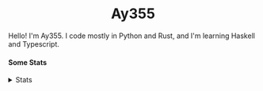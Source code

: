 <h1 align="center"><b>Ay355</b></h1>


Hello! I'm Ay355. I code mostly in Python and Rust, and I'm learning Haskell and Typescript.


#### Some Stats


<details>
<summary>Stats</summary>
<br>
 
<a href="https://github.com/Ay-355">
 <img align="center" src="https://github-readme-stats.vercel.app/api?username=Ay-355&theme=tokyonight&show_icons=true&count_private=true&hide_border=true" />
</a><a href="https://github.com/Ay-355">
  <img align="center" src="https://github-readme-stats.vercel.app/api/top-langs/?username=Ay-355&hide=toml,yaml,cmake&layout=compact&langs_count=8&theme=tokyonight&hide_border=true" />
</a>

 
&nbsp; <!-- Space character to put some space between the different stat types. -->

 
<!--START_SECTION:waka-->
![Code Time](http://img.shields.io/badge/Code%20Time-270%20hrs%2025%20mins-blue)

**🐱 My GitHub Data** 

> 🏆 0 Contributions in the Year 2023
 > 
> 📦 1.4 kB Used in GitHub's Storage 
 > 
> 🚫 Not Opted to Hire
 > 
> 📜 11 Public Repositories 
 > 
> 🔑 3 Private Repositories  
 > 
**I'm a Night 🦉** 

```text
🌞 Morning       18 commits       ██░░░░░░░░░░░░░░░░░░░░░░░   09.68 % 
🌆 Daytime       73 commits       █████████░░░░░░░░░░░░░░░░   39.25 % 
🌃 Evening       91 commits       ████████████░░░░░░░░░░░░░   48.92 % 
🌙 Night          4 commits       ░░░░░░░░░░░░░░░░░░░░░░░░░   02.15 % 

```
📅 **I'm Most Productive on Monday** 

```text
Monday          32 commits       ████░░░░░░░░░░░░░░░░░░░░░   17.20 % 
Tuesday         30 commits       ████░░░░░░░░░░░░░░░░░░░░░   16.13 % 
Wednesday       30 commits       ████░░░░░░░░░░░░░░░░░░░░░   16.13 % 
Thursday        22 commits       ███░░░░░░░░░░░░░░░░░░░░░░   11.83 % 
Friday          21 commits       ██░░░░░░░░░░░░░░░░░░░░░░░   11.29 % 
Saturday        30 commits       ████░░░░░░░░░░░░░░░░░░░░░   16.13 % 
Sunday          21 commits       ██░░░░░░░░░░░░░░░░░░░░░░░   11.29 % 

```


📊 **This Week I Spent My Time On** 

```text
💬 Programming Languages: 
No Activity Tracked This Week

🔥 Editors: 
No Activity Tracked This Week

🐱‍💻 Projects: 
No Activity Tracked This Week

💻 Operating System: 
No Activity Tracked This Week

```

**I Mostly Code in Python** 

```text
Python                   8 repos             ██████████████████░░░░░░░   72.73 % 
HTML                     1 repo              ██░░░░░░░░░░░░░░░░░░░░░░░   09.09 % 
C++                      1 repo              ██░░░░░░░░░░░░░░░░░░░░░░░   09.09 % 
Rust                     1 repo              ██░░░░░░░░░░░░░░░░░░░░░░░   09.09 % 

```



 Last Updated on 12/02/2023 12:55:36 UTC
<!--END_SECTION:waka-->
</details>
